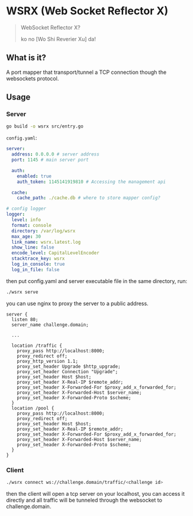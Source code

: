 # WSRX (Web Socket Reflector X)

> WebSocket Reflector X?
>
> ko no [Wo Shi Reverier Xu] da!

## What is it?

A port mapper that transport/tunnel a TCP connection though the websockets protocol.

## Usage

### Server

```bash
go build -o wsrx src/entry.go
```

`config.yaml`:

```yaml
server:
  address: 0.0.0.0 # server address
  port: 1145 # main server port

  auth:
    enabled: true
    auth_token: 1145141919810 # Accessing the management api

  cache:
    cache_path: ./cache.db # where to store mapper config?

# config logger
logger:
  level: info
  format: console
  directory: /var/log/wsrx
  max_age: 30
  link_name: wsrx.latest.log
  show_line: false
  encode_level: CapitalLevelEncoder
  stacktrace_key: wsrx
  log_in_console: true
  log_in_file: false
```

then put config.yaml and server executable file in the same directory, run:

```bash
./wsrx serve
```

you can use nginx to proxy the server to a public address.

```
server {
  listen 80;
  server_name challenge.domain;
  
  ...
  
  location /traffic {
    proxy_pass http://localhost:8000;
    proxy_redirect off;
    proxy_http_version 1.1;
    proxy_set_header Upgrade $http_upgrade;
    proxy_set_header Connection "Upgrade";
    proxy_set_header Host $host;
    proxy_set_header X-Real-IP $remote_addr;
    proxy_set_header X-Forwarded-For $proxy_add_x_forwarded_for;
    proxy_set_header X-Forwarded-Host $server_name;
    proxy_set_header X-Forwarded-Proto $scheme;
  }
  location /pool {
    proxy_pass http://localhost:8000;
    proxy_redirect off;
    proxy_set_header Host $host;
    proxy_set_header X-Real-IP $remote_addr;
    proxy_set_header X-Forwarded-For $proxy_add_x_forwarded_for;
    proxy_set_header X-Forwarded-Host $server_name;
    proxy_set_header X-Forwarded-Proto $scheme;
  }
}
```

### Client

```bash
./wsrx connect ws://challenge.domain/traffic/<challenge id>
```

then the client will open a tcp server on your localhost, you can access it directly and all traffic will be tunneled through the websocket to challenge.domain.
